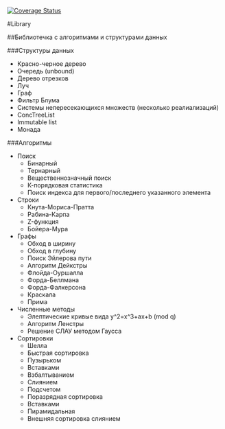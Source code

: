 [![Coverage Status](https://coveralls.io/repos/github/izebit/Library/badge.svg?branch=master)](https://coveralls.io/github/izebit/Library?branch=master)

#Library  
        
##Библиотечка с алгоритмами и структурами данных  
  
###Структуры данных
* Красно-черное дерево
* Очередь (unbound)
* Дерево отрезков
* Луч
* Граф
* Фильтр Блума
* Системы непересекающихся множеств (несколько реалиализаций) 
* СoncTreeList 
* Immutable list
* Монада

  
###Алгоритмы
* Поиск
    * Бинарный
    * Тернарный
    * Вещественнозначный поиск
    * К-порядковая статистика
    * Поиск индекса для первого/последнего указанного элемента
* Строки
    * Кнута-Мориса-Пратта
    * Рабина-Карпа
    * Z-функция
    * Бойера-Мура
* Графы
    * Обход в ширину
    * Обход в глубину
    * Поиск Эйлерова пути
    * Алгоритм Дейкстры
    * Флойда-Оуршалла
    * Форда-Беллмана
    * Форда-Фалкерсона
    * Краскала
    * Прима
* Численные методы
    * Элептические кривые вида y^2=x^3+ax+b (mod q)
    * Алгоритм Ленстры
    * Решение СЛАУ методом Гаусса 
* Сортировки 
    * Шелла
    * Быстрая сортировка
    * Пузырьком
    * Вставками
    * Взбалтыванием
    * Слиянием
    * Подсчетом
    * Поразрядная сортировка
    * Вставками
    * Пирамидальная
    * Внешняя сортировка слиянием  


